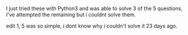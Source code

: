 I just tried these with Python3 and was able to solve 3 of the 5 questions, I've attempted the remaining but i couldnt solve them.                                                 


edit 1, 5 was so simple, i dont know why i couldn't solve it 23 days ago.

